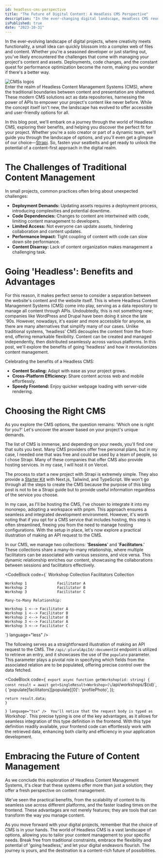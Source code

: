 ```yaml
---
id: headless-cms-perspective
title: "The Future of Digital Content: A Headless CMS Perspective"
description: "In the ever-changing digital landscape, Headless CMS revolutionizes content management, offering scalability, cross-platform efficiency, and faster loading times. Choose the perfect fit for your project's unique needs."
isPublished: true
date: "2023-10-31"
---
```


In the ever-evolving landscape of digital projects, where creativity meets functionality, a small idea can quickly blossom into a complex web of files and content. Whether you're a seasoned developer or just starting out, you've likely encountered the challenges that come with managing your project's content and assets. Deployments, code changes, and the constant quest for performance optimization become the norm, making you wonder if there's a better way.

<div className="flex justify-center">
    <Image src="/images/CMSs.png" alt="CMSs logos" className="py-6 animate-fade-in" height={300} width={500} />
</div>
Enter the realm of Headless Content Management Systems (CMS), where the traditional boundaries between content and presentation are shattered. These modern CMS solutions act as data repositories, harnessing the power of APIs to empower your project's content like never before. While the concept itself isn't new, the landscape has evolved to offer accessible and user-friendly options for all.

In this blog post, we'll embark on a journey through the world of Headless CMS, exploring their benefits, and helping you discover the perfect fit for your project. Whether you're a solo creator or part of a dynamic team, we'll guide you through the landscape of options, and you'll even get a glimpse of our choice—[Strapi](https://strapi.io). So, fasten your seatbelts and get ready to unlock the potential of a content-first approach in the digital realm.

# The Challenges of Traditional Content Management

In small projects, common practices often bring about unexpected challenges:

- **Deployment Demands:** Updating assets requires a deployment process, introducing complexities and potential downtime.
- **Code Dependencies:** Changes to content are intertwined with code, limiting content management to developers.
- **Limited Access:** Not everyone can update assets, hindering collaboration and content updates.
- **Performance Impact:** Tight coupling of content with code can slow down site performance.
- **Content Disarray:** Lack of content organization makes management a challenging task.

# Going 'Headless': Benefits and Advantages

For this reason, it makes perfect sense to consider a separation between the website's content and the website itself. This is where Headless Content Management Systems (CMS) come into play, serving as a data repository to manage all content through APIs. Undoubtedly, this is not something new; companies like WordPress and Drupal have been doing it since the late '90s. However, nowadays, it's easier and more accessible for anyone, as there are many alternatives that simplify many of our cases. Unlike traditional systems, 'headless' CMS decouples the content from the front-end, offering remarkable flexibility. Content can be created and managed independently, then distributed seamlessly across various platforms. In this post, we'll explore the benefits of going 'headless' and how it revolutionizes content management.

Celebrating the benefits of a Headless CMS:

- **Content Scaling:** Adapt with ease as your project grows.
- **Cross-Platform Efficiency:** Share content across web and mobile effortlessly.
- **Speedy Frontend:** Enjoy quicker webpage loading with server-side rendering.

# Choosing the Right CMS

As you explore the CMS options, the question remains: 'Which one is right for you?' Let's uncover the answer based on your project's unique demands.

The list of CMS is immense, and depending on your needs, you'll find one that suits you best. Many CMS providers offer free personal plans, but in my case, I needed one that was free and could be used by a team of people, so I chose Strapi. Many of these companies that offer CMS also provide hosting services. In my case, I will host it on Vercel.

The process to start a new project with Strapi is extremely simple. They also provide a [Starter Kit](https://github.com/strapi/nextjs-corporate-starter) with Next.js, Tailwind, and TypeScript. We won't go through all the steps to create the CMS because the purpose of this blog post is not to be a Strapi guide but to provide useful information regardless of the service you choose.

In my case, as I'll be hosting the CMS, I've chosen to integrate it into my monorepo, adopting a workspace with pnpm. This approach ensures a seamless and integrated development environment. However, it's worth noting that if you opt for a CMS service that includes hosting, this step is often streamlined, freeing you from the need to manage hosting configurations. With the setup in place, let's now explore a practical illustration of making an API request to the CMS.

In our CMS, we manage two collections: '**Sessions**' and '**Facilitators**.' These collections share a many-to-many relationship, where multiple facilitators can be associated with various sessions, and vice versa. This dynamic relationship enriches our content, showcasing the collaborations between sessions and facilitators effectively.

<CodeBlock code={`
    Workshop Collection     Facilitators Collection

    Workshop 1              Facilitator A
    Workshop 2              Facilitator B
    Workshop 3              Facilitator C

    Many-to-Many Relationship:

    Workshop 1 <--> Facilitator A
    Workshop 1 <--> Facilitator B
    Workshop 2 <--> Facilitator B
    Workshop 3 <--> Facilitator A
    Workshop 3 <--> Facilitator C
`} language="less" />

The following serves as a straightforward illustration of making an API request to the CMS. The `/api/:pluralApiId/:documentId` endpoint is utilized to retrieve an entry, and it showcases the use of the `populate` parameter. This parameter plays a pivotal role in specifying which fields from the associated relation are to be populated, offering precise control over the data fetched.

<CodeBlock code={`
    export async function getWorkshop(id: string) {
    const result = await get<SingleResult<Workshop>(\`/api/workshops/\${id}\`, {
        'populate[facilitators][populate][0]': 'profilePhoto',
    });

    return result.data;
    }
`} language="tsx" />
​​
You'll notice that the request body is typed as `Workshop`. This precise typing is one of the key advantages, as it allows for seamless integration of this type definition in the frontend. With this type definition readily available, your frontend code can effortlessly work with the retrieved data, enhancing both clarity and efficiency in your application development.

# Embracing the Future of Content Management

As we conclude this exploration of Headless Content Management Systems, it's clear that these systems offer more than just a solution; they offer a fresh perspective on content management.

We've seen the practical benefits, from the scalability of content to its seamless use across different platforms, and the faster loading times on the frontend. These advantages are not merely features; they are tools that can transform the way you manage content.

As you move forward with your digital projects, remember that the choice of CMS is in your hands. The world of Headless CMS is a vast landscape of options, allowing you to tailor your content management to your specific needs. Break free from traditional constraints, embrace the flexibility and potential of 'going headless,' and let your digital endeavors flourish. The journey is yours, and the destination is a content-rich future of possibilities.